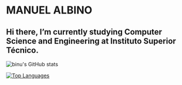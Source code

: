 # MANUEL ALBINO
## Hi there, I’m currently studying Computer Science and Engineering at Instituto Superior Técnico.



![binu's GitHub stats](https://github-readme-stats.vercel.app/api?username=bin0o&show_icons=true&include_all_commits=true&count_private=true&theme=dark)


[![Top Languages](https://github-readme-stats.vercel.app/api/top-langs/?username=bin0o&layout=compact&theme=dark&langs_count=8)](https://github.com/anuraghazra/github-readme-stats)

